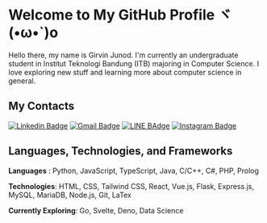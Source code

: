 # Welcome to My GitHub Profile ヾ(•ω•`)o
Hello there, my name is Girvin Junod. I'm currently an undergraduate student in Institut Teknologi Bandung (ITB) majoring in Computer Science. I love exploring new stuff and learning more about computer science in general. 


<!--
**ChickenSoupCode/ChickenSoupCode** is a ✨ _special_ ✨ repository because its `README.md` (this file) appears on your GitHub profile.

Here are some ideas to get you started:

- 🔭 I’m currently working on ...
- 🌱 I’m currently learning ...
- 👯 I’m looking to collaborate on ...
- 🤔 I’m looking for help with ...
- 💬 Ask me about ...
- 📫 How to reach me: ...
- 😄 Pronouns: ...
- ⚡ Fun fact: ...
-->
## My Contacts
[![Linkedin Badge](https://img.shields.io/badge/-girvin--junod-blue?style=flat&logo=Linkedin&logoColor=white&link=https://www.linkedin.com/in/ravielze/)](https://www.linkedin.com/in/girvin-junod)
[![Gmail Badge](https://img.shields.io/badge/-Girvin_Junod-c14438?style=flat&logo=Gmail&logoColor=white&link=mailto:13519002@std.stei.itb.ac.id)](mailto:13519096@std.stei.itb.ac.id)
[![LINE BAdge](https://img.shields.io/badge/-Girvin-brightgreen?style=flat&logo=LINE&logoColor=white&link=https://line.me/ti/p/N06LsDwHg4)](https://line.me/ti/p/~girvin_junod)
[![Instagram Badge](https://img.shields.io/badge/-@girvinjunod__-E4405F?style=flat&logo=instagram&logoColor=white&link=https://instagram.com/vel.ze/)](https://instagram.com/girvinjunod_)


## Languages, Technologies, and Frameworks
**Languages** : Python, JavaScript, TypeScript, Java, C/C++, C#, PHP, Prolog

**Technologies**: HTML, CSS, Tailwind CSS, React, Vue.js, Flask, Express.js, MySQL, MariaDB, Node.js, Git, LaTex

**Currently Exploring**: Go, Svelte, Deno, Data Science
